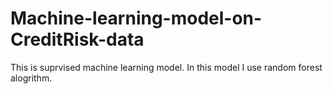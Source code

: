 # Machine-learning-model-on-CreditRisk-data
This is suprvised machine learning model. In this model I use random forest alogrithm.
